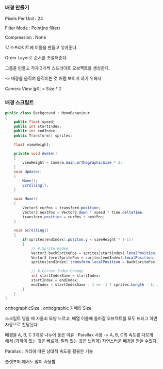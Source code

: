 ### 배경 만들기

Pixels Per Unit : 24

Filter Mode : Point(no filter)

Compression : None

각 스프라이트에 이름을 만들고 넣어준다.

Order Layer로 순서를 조절해준다.

그룹을 만들고 각자 3개씩 스프라이트 오브젝트를 생성한다.

-> 배경을 움직여 움직이는 것 처럼 보이게 하기 위해서

Camera View  높이 = Size * 2

### 배경 스크립트

```c#
public class Background : MonoBehaviour
{
    public float speed;
    public int startIndex;
    public int endIndex;
    public Transform[] sprites;
    
    float viewHeight;
    
    private void Awake()
    {
        viewHeight = Camera.main.orthographicSize * 2;
    }
    void Update()
    {
        Move();
        Scrolling();
    }
    
    void Move()
    {
        Vector3 curPos = transform.position;
        Vector3 nextPos = Vector3.down * speed * Time.deltaTime;
        transform.position = curPos + nextPos;
    }
    
    void Scrolling()
    {
        if(sprites[endIndex].positon.y < viewHeight * (-1))
        {
            // #.Sprite ReUse
            Vector3 backSpritePos = sprites[startIndex].localPosition;
            Vector3 forntSpritePos = sprites[endIndex].localPosition;
            sprites[endIndex].transform.localPosition = backSpritePos + Vector3.up * 10;
            
            // #.Cursor Index Change
            int startIndexSave = startIndex;
            startIndex = endIndex;
            endIndex = startIndexSave - 1 == -1 ? sprites.Length - 1; // 배열을 넘어가지 않도록 예외 처리
        }
    }
}
```

orthographicSize : orthographic 카메라 Size

스크립트 넣을 때 자물쇠 모양 누르고, 배열 이름에 들어갈 오브젝트를 모두 드래그 하면 자동으로 할당된다.

배경을 A, B, C 3개로 나누어 놓은 이유 : Parallax 사용 -> A, B, C의 속도를 다르게 해서 (가까이 있는 것은 빠르게, 멀리 있는 것은 느리게) 자연스러운 배경을 만들 수있다.

Parallax : 거리에 따른 상대적 속도를 활용한 기술

플랫포머 에서도 많이 사용함